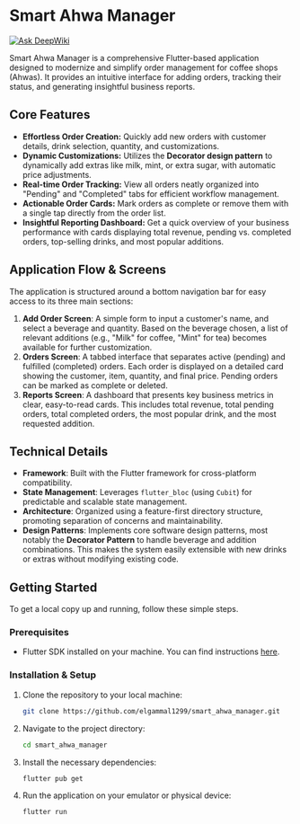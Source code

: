 # Smart Ahwa Manager
[![Ask DeepWiki](https://devin.ai/assets/askdeepwiki.png)](https://deepwiki.com/Elgammal1299/smart_ahwa_manager)

Smart Ahwa Manager is a comprehensive Flutter-based application designed to modernize and simplify order management for coffee shops (Ahwas). It provides an intuitive interface for adding orders, tracking their status, and generating insightful business reports.

## Core Features

*   **Effortless Order Creation:** Quickly add new orders with customer details, drink selection, quantity, and customizations.
*   **Dynamic Customizations:** Utilizes the **Decorator design pattern** to dynamically add extras like milk, mint, or extra sugar, with automatic price adjustments.
*   **Real-time Order Tracking:** View all orders neatly organized into "Pending" and "Completed" tabs for efficient workflow management.
*   **Actionable Order Cards:** Mark orders as complete or remove them with a single tap directly from the order list.
*   **Insightful Reporting Dashboard:** Get a quick overview of your business performance with cards displaying total revenue, pending vs. completed orders, top-selling drinks, and most popular additions.

## Application Flow & Screens

The application is structured around a bottom navigation bar for easy access to its three main sections:

1.  **Add Order Screen**: A simple form to input a customer's name, and select a beverage and quantity. Based on the beverage chosen, a list of relevant additions (e.g., "Milk" for coffee, "Mint" for tea) becomes available for further customization.
2.  **Orders Screen**: A tabbed interface that separates active (pending) and fulfilled (completed) orders. Each order is displayed on a detailed card showing the customer, item, quantity, and final price. Pending orders can be marked as complete or deleted.
3.  **Reports Screen**: A dashboard that presents key business metrics in clear, easy-to-read cards. This includes total revenue, total pending orders, total completed orders, the most popular drink, and the most requested addition.

## Technical Details

*   **Framework**: Built with the Flutter framework for cross-platform compatibility.
*   **State Management**: Leverages `flutter_bloc` (using `Cubit`) for predictable and scalable state management.
*   **Architecture**: Organized using a feature-first directory structure, promoting separation of concerns and maintainability.
*   **Design Patterns**: Implements core software design patterns, most notably the **Decorator Pattern** to handle beverage and addition combinations. This makes the system easily extensible with new drinks or extras without modifying existing code.

## Getting Started

To get a local copy up and running, follow these simple steps.

### Prerequisites

*   Flutter SDK installed on your machine. You can find instructions [here](https://flutter.dev/docs/get-started/install).

### Installation & Setup

1.  Clone the repository to your local machine:
    ```sh
    git clone https://github.com/elgammal1299/smart_ahwa_manager.git
    ```
2.  Navigate to the project directory:
    ```sh
    cd smart_ahwa_manager
    ```
3.  Install the necessary dependencies:
    ```sh
    flutter pub get
    ```
4.  Run the application on your emulator or physical device:
    ```sh
    flutter run
